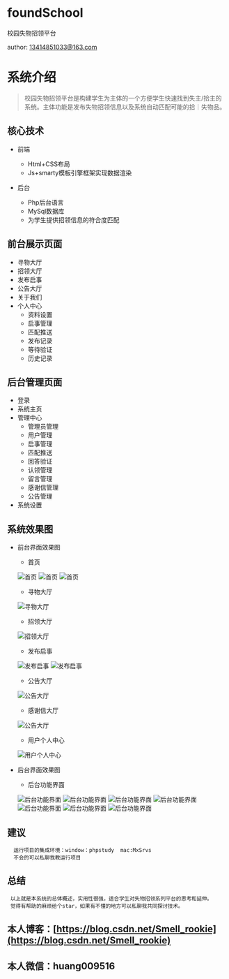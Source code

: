 # foundSchool
校园失物招领平台

author: 13414851033@163.com   

# 系统介绍 

> 校园失物招领平台是构建学生为主体的一个方便学生快速找到失主/拾主的系统。主体功能是发布失物招领信息以及系统自动匹配可能的拾｜失物品。

## 核心技术

- 前端
  + Html+CSS布局
  + Js+smarty模板引擎框架实现数据渲染
  
- 后台
  + Php后台语言
  + MySql数据库
  + 为学生提供招领信息的符合度匹配
  
## 前台展示页面
 - 寻物大厅
 - 招领大厅
 - 发布启事
 - 公告大厅
 - 关于我们
 - 个人中心
   + 资料设置
   + 启事管理
   + 匹配推送
   + 发布记录
   + 等待验证
   + 历史记录
 
## 后台管理页面
 - 登录
 - 系统主页
 - 管理中心
     + 管理员管理
     + 用户管理
     + 启事管理
     + 匹配推送
     + 回答验证
     + 认领管理
     + 留言管理
     + 感谢信管理
     + 公告管理
 - 系统设置
 
 ## 系统效果图
 
  - 前台界面效果图
      + 首页
      
      ![首页](https://github.com/hzequn/foundSchool/blob/master/show-img/WechatIMG31.png "首页")
      ![首页](https://github.com/hzequn/foundSchool/blob/master/show-img/WechatIMG32.png "首页")
      ![首页](https://github.com/hzequn/foundSchool/blob/master/show-img/WechatIMG33.png "首页")
      
      + 寻物大厅
      
      ![寻物大厅](https://github.com/hzequn/foundSchool/blob/master/show-img/WechatIMG34.png "寻物大厅")
      
      + 招领大厅
      
      ![招领大厅](https://github.com/hzequn/foundSchool/blob/master/show-img/WechatIMG35.png "招领大厅")

      + 发布启事
      
      ![发布启事](https://github.com/hzequn/foundSchool/blob/master/show-img/WechatIMG36.png "招领大厅")
      ![发布启事](https://github.com/hzequn/foundSchool/blob/master/show-img/WechatIMG37.png "招领大厅")
      
      + 公告大厅
      
      ![公告大厅](https://github.com/hzequn/foundSchool/blob/master/show-img/WechatIMG38.png "招领大厅")
      
      + 感谢信大厅
      
      ![公告大厅](https://github.com/hzequn/foundSchool/blob/master/show-img/WechatIMG39.png "招领大厅")
      
      + 用户个人中心
      
      ![用户个人中心](https://github.com/hzequn/foundSchool/blob/master/show-img/WechatIMG40.png "招领大厅")
      
  - 后台界面效果图
      + 后台功能界面
      
      ![后台功能界面](https://github.com/hzequn/foundSchool/blob/master/show-img/WechatIMG41.png "招领大厅")
      ![后台功能界面](https://github.com/hzequn/foundSchool/blob/master/show-img/WechatIMG42.png "招领大厅")
      ![后台功能界面](https://github.com/hzequn/foundSchool/blob/master/show-img/WechatIMG43.png "招领大厅")
      ![后台功能界面](https://github.com/hzequn/foundSchool/blob/master/show-img/WechatIMG44.png "招领大厅")
      ![后台功能界面](https://github.com/hzequn/foundSchool/blob/master/show-img/WechatIMG45.png "招领大厅")
      ![后台功能界面](https://github.com/hzequn/foundSchool/blob/master/show-img/WechatIMG46.png "招领大厅")
      ![后台功能界面](https://github.com/hzequn/foundSchool/blob/master/show-img/WechatIMG47.png "招领大厅")
      
## 建议
      运行项目的集成环境：window：phpstudy  mac:MxSrvs
      不会的可以私聊我教运行项目
## 总结
     以上就是本系统的总体概述，实用性很强，适合学生对失物招领系列平台的思考和延伸。
     觉得有帮助的麻烦给个star，如果有不懂的地方可以私聊我共同探讨技术。
    
## 本人博客：[https://blog.csdn.net/Smell_rookie](https://blog.csdn.net/Smell_rookie)
## 本人微信：huang009516

